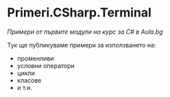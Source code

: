 ﻿# Primeri.CSharp.Terminal
*Примери от първите модули на курс за C# в Aula.bg*

Тук ще публикуваме примери за използването на:
* променливи
* условни оператори
* цикли
* класове
* и т.н.  
